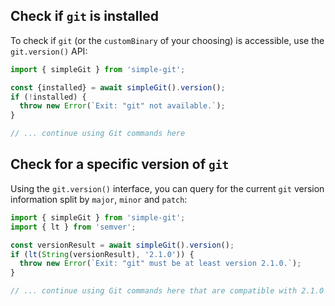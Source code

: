 ## Check if `git` is installed

To check if `git` (or the `customBinary` of your choosing) is accessible, use the
`git.version()` API:

```typescript
import { simpleGit } from 'simple-git';

const {installed} = await simpleGit().version();
if (!installed) {
  throw new Error(`Exit: "git" not available.`);
}

// ... continue using Git commands here
```

## Check for a specific version of `git`

Using the `git.version()` interface, you can query for the current `git` version
information split by `major`, `minor` and `patch`:

```typescript
import { simpleGit } from 'simple-git';
import { lt } from 'semver';

const versionResult = await simpleGit().version();
if (lt(String(versionResult), '2.1.0')) {
  throw new Error(`Exit: "git" must be at least version 2.1.0.`);
}

// ... continue using Git commands here that are compatible with 2.1.0 or higher
```
